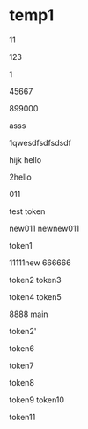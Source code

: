 # temp1
11

123

1

45667

899000

asss

1qwesdfsdfsdsdf

hijk
hello

2hello

011

test
token

new011
newnew011


token1

11111new
666666

token2
token3

token4
token5

8888
main

token2'

token6


token7

token8

token9
token10

token11
